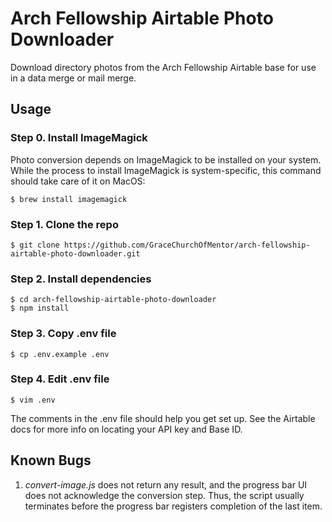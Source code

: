 # Arch Fellowship Airtable Photo Downloader
Download directory photos from the Arch Fellowship Airtable base for use in a
data merge or mail merge.

## Usage

### Step 0. Install ImageMagick
Photo conversion depends on ImageMagick to be installed on your system. While
the process to install ImageMagick is system-specific, this command should take
care of it on MacOS:
```
$ brew install imagemagick
```

### Step 1. Clone the repo
```
$ git clone https://github.com/GraceChurchOfMentor/arch-fellowship-airtable-photo-downloader.git
```

### Step 2. Install dependencies
```
$ cd arch-fellowship-airtable-photo-downloader
$ npm install
```

### Step 3. Copy .env file
```
$ cp .env.example .env
```

### Step 4. Edit .env file
```
$ vim .env
```

The comments in the .env file should help you get set up. See the Airtable docs
for more info on locating your API key and Base ID.

## Known Bugs
1. *convert-image.js* does not return any result, and the progress bar UI does
not acknowledge the conversion step. Thus, the script usually terminates before
the progress bar registers completion of the last item.